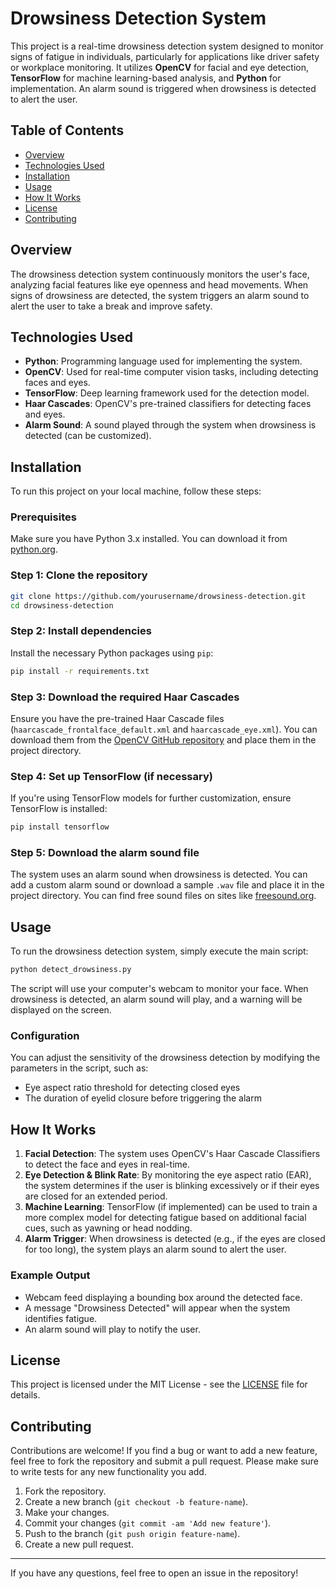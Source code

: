 # Drowsiness Detection System

This project is a real-time drowsiness detection system designed to monitor signs of fatigue in individuals, particularly for applications like driver safety or workplace monitoring. It utilizes **OpenCV** for facial and eye detection, **TensorFlow** for machine learning-based analysis, and **Python** for implementation. An alarm sound is triggered when drowsiness is detected to alert the user.

## Table of Contents
- [Overview](#overview)
- [Technologies Used](#technologies-used)
- [Installation](#installation)
- [Usage](#usage)
- [How It Works](#how-it-works)
- [License](#license)
- [Contributing](#contributing)

## Overview
The drowsiness detection system continuously monitors the user's face, analyzing facial features like eye openness and head movements. When signs of drowsiness are detected, the system triggers an alarm sound to alert the user to take a break and improve safety.

## Technologies Used
- **Python**: Programming language used for implementing the system.
- **OpenCV**: Used for real-time computer vision tasks, including detecting faces and eyes.
- **TensorFlow**: Deep learning framework used for the detection model.
- **Haar Cascades**: OpenCV's pre-trained classifiers for detecting faces and eyes.
- **Alarm Sound**: A sound played through the system when drowsiness is detected (can be customized).

## Installation

To run this project on your local machine, follow these steps:

### Prerequisites
Make sure you have Python 3.x installed. You can download it from [python.org](https://www.python.org/).

### Step 1: Clone the repository
```bash
git clone https://github.com/yourusername/drowsiness-detection.git
cd drowsiness-detection
```

### Step 2: Install dependencies
Install the necessary Python packages using `pip`:
```bash
pip install -r requirements.txt
```

### Step 3: Download the required Haar Cascades
Ensure you have the pre-trained Haar Cascade files (`haarcascade_frontalface_default.xml` and `haarcascade_eye.xml`). You can download them from the [OpenCV GitHub repository](https://github.com/opencv/opencv/tree/master/data/haarcascades) and place them in the project directory.

### Step 4: Set up TensorFlow (if necessary)
If you're using TensorFlow models for further customization, ensure TensorFlow is installed:
```bash
pip install tensorflow
```

### Step 5: Download the alarm sound file
The system uses an alarm sound when drowsiness is detected. You can add a custom alarm sound or download a sample `.wav` file and place it in the project directory. You can find free sound files on sites like [freesound.org](https://freesound.org/).

## Usage

To run the drowsiness detection system, simply execute the main script:

```bash
python detect_drowsiness.py
```

The script will use your computer's webcam to monitor your face. When drowsiness is detected, an alarm sound will play, and a warning will be displayed on the screen.

### Configuration
You can adjust the sensitivity of the drowsiness detection by modifying the parameters in the script, such as:
- Eye aspect ratio threshold for detecting closed eyes
- The duration of eyelid closure before triggering the alarm

## How It Works
1. **Facial Detection**: The system uses OpenCV's Haar Cascade Classifiers to detect the face and eyes in real-time.
2. **Eye Detection & Blink Rate**: By monitoring the eye aspect ratio (EAR), the system determines if the user is blinking excessively or if their eyes are closed for an extended period.
3. **Machine Learning**: TensorFlow (if implemented) can be used to train a more complex model for detecting fatigue based on additional facial cues, such as yawning or head nodding.
4. **Alarm Trigger**: When drowsiness is detected (e.g., if the eyes are closed for too long), the system plays an alarm sound to alert the user.

### Example Output
- Webcam feed displaying a bounding box around the detected face.
- A message "Drowsiness Detected" will appear when the system identifies fatigue.
- An alarm sound will play to notify the user.

## License

This project is licensed under the MIT License - see the [LICENSE](LICENSE) file for details.

## Contributing

Contributions are welcome! If you find a bug or want to add a new feature, feel free to fork the repository and submit a pull request. Please make sure to write tests for any new functionality you add.

1. Fork the repository.
2. Create a new branch (`git checkout -b feature-name`).
3. Make your changes.
4. Commit your changes (`git commit -am 'Add new feature'`).
5. Push to the branch (`git push origin feature-name`).
6. Create a new pull request.

---

If you have any questions, feel free to open an issue in the repository!